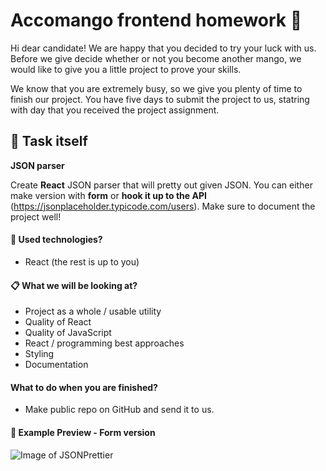 # Accomango frontend homework 🥭

Hi dear candidate! We are happy that you decided to try your luck with us. Before we give decide whether or not you become another mango, we would like to give you a little project to prove your skills.

We know that you are extremely busy, so we give you plenty of time to finish our project. You have five days to submit the project to us, statring with day that you received the project assignment.

## 📜 Task itself
**JSON parser**

Create **React** JSON parser that will pretty out given JSON. You can either make version with **form** or **hook it up to the API** (https://jsonplaceholder.typicode.com/users). Make sure to document the project well!

#### 🧰 Used technologies?
- React (the rest is up to you)

#### 📋 What we will be looking at?
- Project as a whole / usable utility
- Quality of React
- Quality of JavaScript
- React / programming best approaches
- Styling
- Documentation

#### What to do when you are finished?
- Make public repo on GitHub and send it to us.

#### 🔴 Example Preview - Form version
![Image of JSONPrettier](https://user-images.githubusercontent.com/14039675/95677628-05490100-0bc7-11eb-9db4-dcdd5b6cf873.gif)
